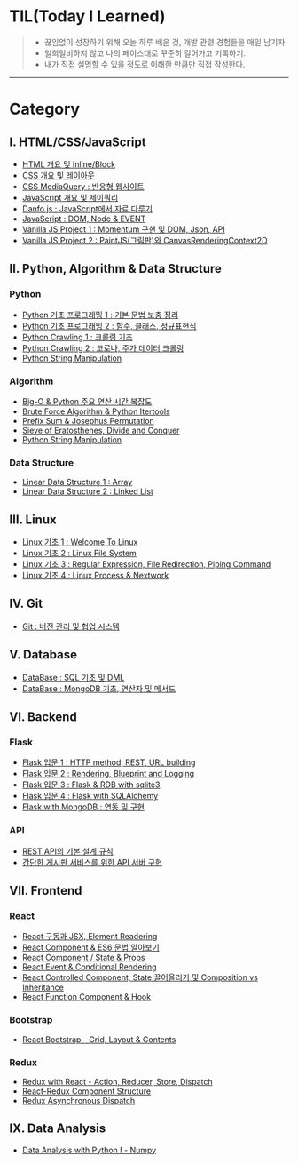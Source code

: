 # TIL(Today I Learned)

> - 끊임없이 성장하기 위해 오늘 하루 배운 것, 개발 관련 경험들을 매일 남기자.
> - 일희일비하지 않고 나의 페이스대로 꾸준히 걸어가고 기록하기.
> - 내가 직접 설명할 수 있을 정도로 이해한 만큼만 직접 작성한다.

---

# Category

## Ⅰ. HTML/CSS/JavaScript

- [HTML 개요 및 Inline/Block](https://github.com/serothie/TIL/blob/main/html/201230.md)
- [CSS 개요 및 레이아웃](https://github.com/serothie/TIL/blob/main/css/201231.md)
- [CSS MediaQuery : 반응형 웹사이트](https://github.com/serothie/TIL/blob/main/css/210101.md)
- [JavaScript 개요 및 제이쿼리](https://github.com/serothie/TIL/blob/main/JavaScript/210102.md)
- [Danfo.js : JavaScript에서 자료 다루기](https://github.com/serothie/TIL/blob/main/JavaScript/201229.md)
- [JavaScript : DOM, Node & EVENT](https://github.com/serothie/TIL/blob/main/JavaScript/210201.md)
- [Vanilla JS Project 1 : Momentum 구현 및 DOM, Json, API](https://github.com/serothie/TIL/tree/main/JavaScript/210103)
- [Vanilla JS Project 2 : PaintJS(그림판)와 CanvasRenderingContext2D](https://github.com/serothie/TIL/tree/main/JavaScript/210104)

## Ⅱ. Python, Algorithm & Data Structure

### Python

- [Python 기초 프로그래밍 1 : 기본 문법 보충 정리](https://github.com/serothie/TIL/blob/main/python/210116.md)
- [Python 기초 프로그래밍 2 : 함수, 클래스, 정규표현식](https://github.com/serothie/TIL/blob/main/python/210117.md)
- [Python Crawling 1 : 크롤링 기초](https://github.com/serothie/TIL/blob/main/python/210118.md)
- [Python Crawling 2 : 코로나, 주가 데이터 크롤링](https://github.com/serothie/TIL/commit/468116c4fe82c1dbd632eb111a7d2831a6083fa8)
- [Python String Manipulation]()

### Algorithm

- [Big-O & Python 주요 연산 시간 복잡도](https://github.com/serothie/TIL/blob/main/python/210119.md)
- [Brute Force Algorithm & Python Itertools](https://github.com/serothie/TIL/blob/main/algorhitm/210106.md)
- [Prefix Sum & Josephus Permutation](https://github.com/serothie/TIL/blob/main/algorhitm/210114.md)
- [Sieve of Eratosthenes, Divide and Conquer](https://github.com/serothie/TIL/blob/main/algorhitm/210115.md)
- [Python String Manipulation](https://github.com/serothie/TIL/blob/main/algorhitm/python%20string%20manipulation.md)

### Data Structure

- [Linear Data Structure 1 : Array](https://github.com/serothie/TIL/blob/main/data%20structure/Array.md)
- [Linear Data Structure 2 : Linked List](https://github.com/serothie/TIL/blob/main/data%20structure/LinkedList.md)

## Ⅲ. Linux

- [Linux 기초 1 : Welcome To Linux](https://github.com/serothie/TIL/blob/main/linux/210108.md)
- [Linux 기초 2 : Linux File System](https://github.com/serothie/TIL/blob/main/linux/210110.md)
- [Linux 기초 3 : Regular Expression, File Redirection, Piping Command](https://github.com/serothie/TIL/blob/main/linux/210111.md)
- [Linux 기초 4 : Linux Process & Nextwork](https://github.com/serothie/TIL/blob/main/linux/210113.md)

## Ⅳ. Git

- [Git : 버전 관리 및 협업 시스템](https://github.com/serothie/TIL/blob/main/git/210109.md)

## Ⅴ. Database

- [DataBase : SQL 기초 및 DML](https://github.com/serothie/TIL/blob/main/database/210112.md)
- [DataBase : MongoDB 기초, 연산자 및 메서드](https://github.com/serothie/TIL/blob/main/database/210126.md)

## Ⅵ. Backend

### Flask

- [Flask 입문 1 : HTTP method, REST, URL building](https://github.com/serothie/TIL/blob/main/backend/flask/210122.md)
- [Flask 입문 2 : Rendering, Blueprint and Logging](https://github.com/serothie/TIL/blob/main/backend/flask/210123.md)
- [Flask 입문 3 : Flask & RDB with sqlite3](https://github.com/serothie/TIL/blob/main/backend/flask/210123.md)
- [Flask 입문 4 : Flask with SQLAlchemy](https://github.com/serothie/TIL/blob/main/backend/flask/210127.md)
- [Flask with MongoDB : 연동 및 구현](https://github.com/serothie/TIL/tree/main/backend/flask/210130)

### API

- [REST API의 기본 설계 규칙](https://github.com/serothie/TIL/blob/main/backend/api/210129.md)
- [간단한 게시판 서비스를 위한 API 서버 구현](https://github.com/serothie/TIL/tree/main/backend/api/210204)

## Ⅶ. Frontend

### React

- [React 구동과 JSX, Element Readering](https://github.com/serothie/TIL/blob/main/frontend/react/210202.md)
- [React Component & ES6 문법 알아보기](https://github.com/serothie/TIL/blob/main/frontend/react/210203.md)
- [React Component / State & Props](https://github.com/serothie/TIL/blob/main/frontend/react/210205.md)
- [React Event & Conditional Rendering](https://github.com/serothie/TIL/blob/main/frontend/react/210206.md)
- [React Controlled Component, State 끌어올리기 및 Composition vs Inheritance](https://github.com/serothie/TIL/blob/main/frontend/react/210207.md)
- [React Function Component & Hook](https://github.com/serothie/TIL/blob/main/frontend/react/210208.md)

### Bootstrap

- [React Bootstrap - Grid, Layout & Contents](https://github.com/serothie/TIL/blob/main/frontend/bootstrap/210211.md)

### Redux

- [Redux with React - Action, Reducer, Store, Dispatch](https://github.com/serothie/TIL/blob/main/frontend/redux/210209.md)
- [React-Redux Component Structure](https://github.com/serothie/TIL/blob/main/frontend/redux/210222.md)
- [Redux Asynchronous Dispatch](https://github.com/serothie/TIL/blob/main/frontend/redux/210223.md)

## Ⅸ. Data Analysis

- [Data Analysis with Python Ⅰ - Numpy
  ](https://github.com/serothie/TIL/blob/main/data%20analysis/210329.md)
